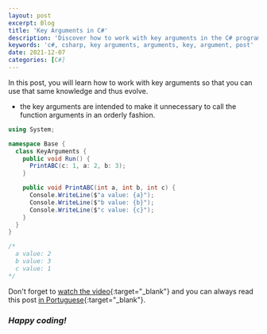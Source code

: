 ```yaml
---
layout: post
excerpt: Blog
title: 'Key Arguments in C#'
description: 'Discover how to work with key arguments in the C# programming language. Get answers to your questions with the theory and examples presented.'
keywords: 'c#, csharp, key arguments, arguments, key, argument, post'
date: 2021-12-07
categories: [C#]
---
```


In this post, you will learn how to work with key arguments so that you can use that same knowledge and thus evolve.

- the key arguments are intended to make it unnecessary to call the function arguments in an orderly fashion.

```csharp
using System;

namespace Base {
  class KeyArguments {
    public void Run() {
      PrintABC(c: 1, a: 2, b: 3);
    }

    public void PrintABC(int a, int b, int c) {
      Console.WriteLine($"a value: {a}");
      Console.WriteLine($"b value: {b}");
      Console.WriteLine($"c value: {c}");
    }
  }
}

/*
  a value: 2
  b value: 3
  c value: 1
*/
```

Don't forget to [watch the video](https://youtu.be/yXu3nkuCn1I){:target="\_blank"} and you can always read this post [in Portuguese](https://caffeinealgorithm.com/blog/20211207/argumentos-chave-em-csharp/){:target="\_blank"}.

### _Happy coding!_
